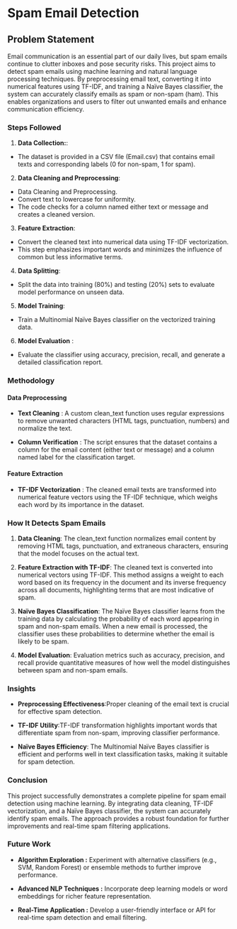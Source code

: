 # Spam Email Detection



## Problem Statement

Email communication is an essential part of our daily lives, but spam emails continue to clutter inboxes and pose security risks. This project aims to detect spam emails using machine learning and natural language processing techniques. By preprocessing email text, converting it into numerical features using TF-IDF, and training a Naïve Bayes classifier, the system can accurately classify emails as spam or non-spam (ham). This enables organizations and users to filter out unwanted emails and enhance communication efficiency.

### Steps Followed

1. **Data Collection:**:
- The dataset is provided in a CSV file (Email.csv) that contains email texts and corresponding labels (0 for non-spam, 1 for spam).
  
2. **Data Cleaning and Preprocessing**: 
- Data Cleaning and Preprocessing.
- Convert text to lowercase for uniformity.
- The code checks for a column named either text or message and creates a cleaned version.
            
  
3. **Feature Extraction**: 
- Convert the cleaned text into numerical data using TF-IDF vectorization.
- This step emphasizes important words and minimizes the influence of common but less informative terms.

4. **Data Splitting**: 
- Split the data into training (80%) and testing (20%) sets to evaluate model performance on unseen data.
  
5. **Model Training**: 
- Train a Multinomial Naïve Bayes classifier on the vectorized training data.

6. **Model Evaluation** : 
- Evaluate the classifier using accuracy, precision, recall, and generate a detailed classification report.


### Methodology
#### Data Preprocessing

- **Text Cleaning** : A custom clean_text function uses regular expressions to remove unwanted characters (HTML tags, punctuation, numbers) and normalize the text.

- **Column Verification** : The script ensures that the dataset contains a column for the email content (either text or message) and a column named label for the classification target.

#### Feature Extraction

- **TF-IDF Vectorization** : The cleaned email texts are transformed into numerical feature vectors using the TF-IDF technique, which weighs each word by its importance in the dataset.

### How It Detects Spam Emails

1. **Data Cleaning**: The clean_text function normalizes email content by removing HTML tags, punctuation, and extraneous characters, ensuring that the model focuses on the actual text.
  
2. **Feature Extraction with TF-IDF**: The cleaned text is converted into numerical vectors using TF-IDF. This method assigns a weight to each word based on its frequency in the document and its inverse frequency across all documents, highlighting terms that are most indicative of spam.

3. **Naïve Bayes Classification**: The Naïve Bayes classifier learns from the training data by calculating the probability of each word appearing in spam and non-spam emails. When a new email is processed, the classifier uses these probabilities to determine whether the email is likely to be spam.

4. **Model Evaluation**: Evaluation metrics such as accuracy, precision, and recall provide quantitative measures of how well the model distinguishes between spam and non-spam emails.

### Insights

- **Preprocessing Effectiveness**:Proper cleaning of the email text is crucial for effective spam detection.

- **TF-IDF Utility**:TF-IDF transformation highlights important words that differentiate spam from non-spam, improving classifier performance.

- **Naïve Bayes Efficiency**: The Multinomial Naïve Bayes classifier is efficient and performs well in text classification tasks, making it suitable for spam detection.


### Conclusion

This project successfully demonstrates a complete pipeline for spam email detection using machine learning. By integrating data cleaning, TF-IDF vectorization, and a Naïve Bayes classifier, the system can accurately identify spam emails. The approach provides a robust foundation for further improvements and real-time spam filtering applications.

### Future Work

- **Algorithm Exploration :**  Experiment with alternative classifiers (e.g., SVM, Random Forest) or ensemble methods to further improve performance.

- **Advanced NLP Techniques :**  Incorporate deep learning models or word embeddings for richer feature representation.

- **Real-Time Application :**  Develop a user-friendly interface or API for real-time spam detection and email filtering.



